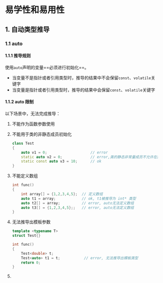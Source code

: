 # 易学性和易用性

## 1. 自动类型推导

### 1.1 auto

#### 1.1.1 推导规则

使用`auto`声明的变量==必须进行初始化==。

* 当变量不是指针或者引用类型时，推导的结果中不会保留`const`、`volatile`关键字
* 当变量是指针或者引用类型时，推导的结果中会保留`const`、`volatile`关键字

#### 1.1.2 auto 限制

以下场景中，无法完成推导：

1. 不能作为函数参数使用

2. 不能用于类的非静态成员初始化

   ```c++
   class Test
   {
       auto v1 = 0;                    // error
       static auto v2 = 0;             // error,类的静态非常量成员不允许在类内部直接初始化
       static const auto v3 = 10;      // ok
   }
   ```

3. 不能定义数组

   ```c++
   int func()
   {
       int array[] = {1,2,3,4,5};  // 定义数组
       auto t1 = array;            // ok, t1被推导为 int* 类型
       auto t2[] = array;          // error, auto无法定义数组
       auto t3[] = {1,2,3,4,5};;   // error, auto无法定义数组
   }
   ```

4. 无法推导出模板参数

   ```c++
   template <typename T>
   struct Test{}
   
   int func()
   {
       Test<double> t;
       Test<auto> t1 = t;           // error, 无法推导出模板类型
       return 0;
   }
   ```

5. 



